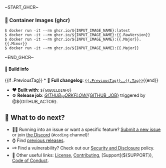 ~START_GHCR~
### :whale: Container Images (ghcr)

```console
$ docker run -it --rm ghcr.io/${INPUT_IMAGE_NAME}:latest
$ docker run -it --rm ghcr.io/${INPUT_IMAGE_NAME}:{{.RawVersion}}
$ docker run -it --rm ghcr.io/${INPUT_IMAGE_NAME}:{{.Major}}.{{.Minor}}
$ docker run -it --rm ghcr.io/${INPUT_IMAGE_NAME}:{{.Major}}
```
~END_GHCR~

#### :test_tube: Build info

{{if .PreviousTag}}   * :open_file_folder: **Full changelog**: [`{{.PreviousTag}}..{{.Tag}}`](https://github.com/${GITHUB_REPOSITORY}/compare/{{.PreviousTag}}...{{.Tag}}){{end}}
   * :heart: **Built with**: `${GOBUILDINFO}`
   * :gear: **Release job**: [${GITHUB_WORKFLOW}/${GITHUB_JOB}](https://github.com/${GITHUB_REPOSITORY}/actions/runs/${GITHUB_RUN_ID}) triggered by @${GITHUB_ACTOR}.

## :speech_balloon: What to do next?

   * :raising_hand_man: Running into an issue or want a specific feature? [Submit a new issue](https://github.com/${GITHUB_REPOSITORY}/issues/new) or join [the Discord](https://liam.sh/chat) (`#coding` channel)!
   * :watch: Find [previous releases](https://github.com/${GITHUB_REPOSITORY}/releases).
   * :old_key: Find a vulnerability? Check out our [Security and Disclosure](https://github.com/${GITHUB_REPOSITORY}/security/policy) policy.
   * :link: Other useful links: [License](https://github.com/${GITHUB_REPOSITORY}/blob/master/LICENSE), [Contributing](${CONTRIBUTING}), [Support](${SUPPORT}), [Code of Conduct](https://github.com/lrstanley/.github/blob/master/CODE_OF_CONDUCT.md).

